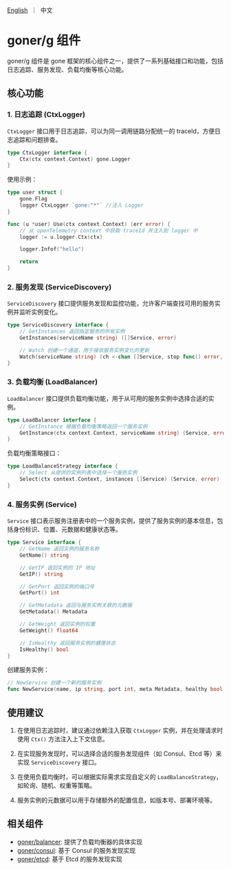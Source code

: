 <p>
    <a href="README.md">English</a>&nbsp ｜&nbsp 中文
</p>

# goner/g 组件

goner/g 组件是 gone 框架的核心组件之一，提供了一系列基础接口和功能，包括日志追踪、服务发现、负载均衡等核心功能。

## 核心功能

### 1. 日志追踪 (CtxLogger)

`CtxLogger` 接口用于日志追踪，可以为同一调用链路分配统一的 traceId，方便日志追踪和问题排查。

```go
type CtxLogger interface {
    Ctx(ctx context.Context) gone.Logger
}
```

使用示例：

```go
type user struct {
    gone.Flag
    logger CtxLogger `gone:"*"` //注入 Logger
}

func (u *user) Use(ctx context.Context) (err error) {
    // 从 openTelemetry context 中获取 traceId 并注入到 logger 中
    logger := u.logger.Ctx(ctx)

    logger.Infof("hello")

    return
}
```

### 2. 服务发现 (ServiceDiscovery)

`ServiceDiscovery` 接口提供服务发现和监控功能，允许客户端查找可用的服务实例并监听实例变化。

```go
type ServiceDiscovery interface {
    // GetInstances 返回指定服务的所有实例
    GetInstances(serviceName string) ([]Service, error)

    // Watch 创建一个通道，用于接收服务实例变化的更新
    Watch(serviceName string) (ch <-chan []Service, stop func() error, err error)
}
```

### 3. 负载均衡 (LoadBalancer)

`LoadBalancer` 接口提供负载均衡功能，用于从可用的服务实例中选择合适的实例。

```go
type LoadBalancer interface {
    // GetInstance 根据负载均衡策略返回一个服务实例
    GetInstance(ctx context.Context, serviceName string) (Service, error)
}
```

负载均衡策略接口：

```go
type LoadBalanceStrategy interface {
    // Select 从提供的实例列表中选择一个服务实例
    Select(ctx context.Context, instances []Service) (Service, error)
}
```

### 4. 服务实例 (Service)

`Service` 接口表示服务注册表中的一个服务实例，提供了服务实例的基本信息，包括身份标识、位置、元数据和健康状态等。

```go
type Service interface {
    // GetName 返回实例的服务名称
    GetName() string

    // GetIP 返回实例的 IP 地址
    GetIP() string

    // GetPort 返回实例的端口号
    GetPort() int

    // GetMetadata 返回与服务实例关联的元数据
    GetMetadata() Metadata

    // GetWeight 返回实例的权重
    GetWeight() float64

    // IsHealthy 返回服务实例的健康状态
    IsHealthy() bool
}
```

创建服务实例：

```go
// NewService 创建一个新的服务实例
func NewService(name, ip string, port int, meta Metadata, healthy bool, weight float64) Service
```

## 使用建议

1. 在使用日志追踪时，建议通过依赖注入获取 `CtxLogger` 实例，并在处理请求时使用 `Ctx()` 方法注入上下文信息。

2. 在实现服务发现时，可以选择合适的服务发现组件（如 Consul、Etcd 等）来实现 `ServiceDiscovery` 接口。

3. 在使用负载均衡时，可以根据实际需求实现自定义的 `LoadBalanceStrategy`，如轮询、随机、权重等策略。

4. 服务实例的元数据可以用于存储额外的配置信息，如版本号、部署环境等。

## 相关组件

- [goner/balancer](../balancer/README_CN.md): 提供了负载均衡器的具体实现
- [goner/consul](../consul/README_CN.md): 基于 Consul 的服务发现实现
- [goner/etcd](../etcd/README_CN.md): 基于 Etcd 的服务发现实现
